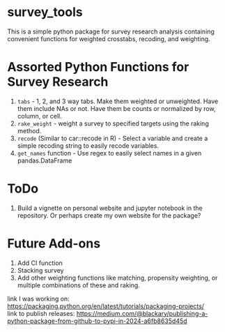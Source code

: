 # survey_tools

This is a simple python package for survey research analysis containing convenient functions for weighted crosstabs, recoding, and weighting.

# Assorted Python Functions for Survey Research

1. `tabs` - 1, 2, and 3 way tabs. Make them weighted or unweighted. Have them include NAs or not. Have them be counts or normalized by row, column, or cell.
2. `rake_weight` - weight a survey to specified targets using the raking method.
3. `recode` (Similar to car::recode in R) - Select a variable and create a simple recoding string to easily recode variables.
4. `get_names` function - Use regex to easily select names in a given pandas.DataFrame

# ToDo
1. Build a vignette on personal website and jupyter notebook in the repository. Or perhaps create my own website for the package?

# Future Add-ons
1. Add CI function
2. Stacking survey
3. Add other weighting functions like matching, propensity weighting, or multiple combinations of these and raking.


link I was working on: https://packaging.python.org/en/latest/tutorials/packaging-projects/  
link to publish releases: https://medium.com/@blackary/publishing-a-python-package-from-github-to-pypi-in-2024-a6fb8635d45d

